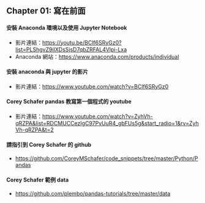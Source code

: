 ## Chapter 01: 寫在前面

#### 安裝 Anaconda 環境以及使用 Jupyter Notebook
* 影片連結：https://youtu.be/BClf6SRyGz0?list=PLShgvZ9iIXDsSjsD7qbZRFAL4Vlpi-Lxa
* Anaconda 網站：https://www.anaconda.com/products/individual



#### 安裝 anaconda 與 jupyter 的影片
* 影片連結：https://www.youtube.com/watch?v=BClf6SRyGz0
 
#### Corey Schafer pandas 教寫第一個程式的 youtube
* 影片連結：https://www.youtube.com/watch?v=ZyhVh-qRZPA&list=RDCMUCCezIgC97PvUuR4_gbFUs5g&start_radio=1&rv=ZyhVh-qRZPA&t=2 

#### 請指引到 Corey Schafer 的 github 
* https://github.com/CoreyMSchafer/code_snippets/tree/master/Python/Pandas 

#### Corey Schafer 範例 data
* https://github.com/plembo/pandas-tutorials/tree/master/data

